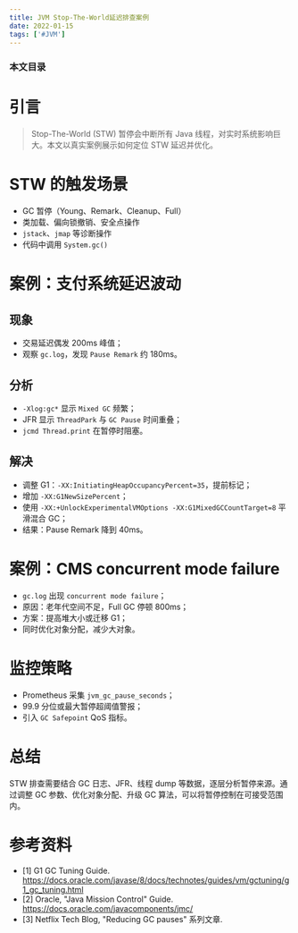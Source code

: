 ```yaml
---
title: JVM Stop-The-World延迟排查案例
date: 2022-01-15
tags: ['#JVM']
---
```


### 本文目录
<!-- toc -->

# 引言
> Stop-The-World (STW) 暂停会中断所有 Java 线程，对实时系统影响巨大。本文以真实案例展示如何定位 STW 延迟并优化。

# STW 的触发场景
- GC 暂停（Young、Remark、Cleanup、Full）
- 类加载、偏向锁撤销、安全点操作
- `jstack`、`jmap` 等诊断操作
- 代码中调用 `System.gc()`

# 案例：支付系统延迟波动
## 现象
- 交易延迟偶发 200ms 峰值；
- 观察 `gc.log`，发现 `Pause Remark` 约 180ms。

## 分析
- `-Xlog:gc*` 显示 `Mixed GC` 频繁；
- JFR 显示 `ThreadPark` 与 `GC Pause` 时间重叠；
- `jcmd Thread.print` 在暂停时阻塞。

## 解决
- 调整 G1：`-XX:InitiatingHeapOccupancyPercent=35`，提前标记；
- 增加 `-XX:G1NewSizePercent`；
- 使用 `-XX:+UnlockExperimentalVMOptions -XX:G1MixedGCCountTarget=8` 平滑混合 GC；
- 结果：Pause Remark 降到 40ms。

# 案例：CMS concurrent mode failure
- `gc.log` 出现 `concurrent mode failure`；
- 原因：老年代空间不足，Full GC 停顿 800ms；
- 方案：提高堆大小或迁移 G1；
- 同时优化对象分配，减少大对象。

# 监控策略
- Prometheus 采集 `jvm_gc_pause_seconds`；
- 99.9 分位或最大暂停超阈值警报；
- 引入 `GC Safepoint` QoS 指标。

# 总结
STW 排查需要结合 GC 日志、JFR、线程 dump 等数据，逐层分析暂停来源。通过调整 GC 参数、优化对象分配、升级 GC 算法，可以将暂停控制在可接受范围内。

# 参考资料
- [1] G1 GC Tuning Guide. https://docs.oracle.com/javase/8/docs/technotes/guides/vm/gctuning/g1_gc_tuning.html
- [2] Oracle, "Java Mission Control" Guide. https://docs.oracle.com/javacomponents/jmc/
- [3] Netflix Tech Blog, "Reducing GC pauses" 系列文章.
